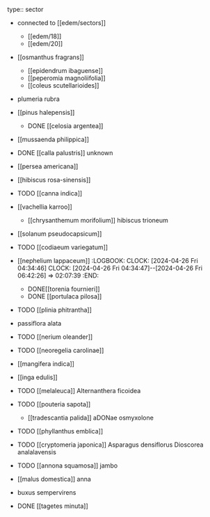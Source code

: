 type:: sector

- connected to [[edem/sectors]]
	- [[edem/18]]
	- [[edem/20]]
- [[osmanthus fragrans]]
	- [[epidendrum ibaguense]]
	- [[peperomia magnoliifolia]]
	- [[coleus scutellarioides]]
 - plumeria rubra
- [[pinus halepensis]]
	- DONE [[celosia argentea]]
- [[mussaenda philippica]]
- DONE [[calla palustris]] unknown
- [[persea americana]]
- [[hibiscus rosa-sinensis]]
- TODO [[canna indica]]
- [[vachellia karroo]]
  - [[chrysanthemum morifolium]]
hibiscus trioneum
- [[solanum pseudocapsicum]]
- TODO [[codiaeum variegatum]]
- [[nephelium lappaceum]]
  :LOGBOOK:
  CLOCK: [2024-04-26 Fri 04:34:46]
  CLOCK: [2024-04-26 Fri 04:34:47]--[2024-04-26 Fri 06:42:26] =>  02:07:39
  :END:
	- DONE[[torenia fournieri]]
	- DONE [[portulaca pilosa]]
- TODO [[plinia phitrantha]]
- passiflora alata
- TODO [[nerium oleander]]
- TODO [[neoregelia carolinae]]
- [[mangifera indica]]
- [[inga edulis]]
- TODO [[melaleuca]]
Alternanthera ficoidea 
- TODO [[pouteria sapota]]
	- [[tradescantia palida]]
aDONae osmyxolone
- TODO [[phyllanthus emblica]]

- TODO [[cryptomeria japonica]]
Asparagus densiflorus
Dioscorea analalavensis

- TODO [[annona squamosa]] jambo
- [[malus domestica]] anna
- buxus sempervirens
- DONE [[tagetes minuta]]